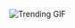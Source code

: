 
<!-- GIF_SECTION -->
![Trending GIF](https://media0.giphy.com/media/v1.Y2lkPThiYjIxNzcyMTJ5b25vN3lyNHlqYXB5b2YzYnZhaTIydWw0NHhpeHM0cGcyMHJzMCZlcD12MV9naWZzX3NlYXJjaCZjdD1n/vikmf2KDVzxyE/giphy.gif)
<!-- END_GIF_SECTION -->
